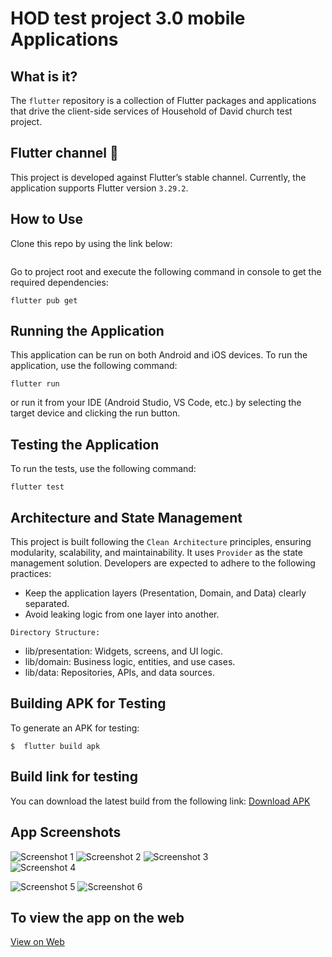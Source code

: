 # HOD test project 3.0 mobile Applications

## What is it? 

The `flutter` repository is a collection of Flutter packages and applications that drive the
client-side services of Household of David church test project. 

## Flutter channel 🔀
This project is developed against Flutter’s stable channel. Currently, the application supports Flutter version `3.29.2`. 

## How to Use 

Clone this repo by using the link below:

```

```


Go to project root and execute the following command in console to get the required dependencies: 

```
flutter pub get 

```

## Running the Application 

This application can be run on both Android and iOS devices. To run the application, use the following command:

```
flutter run
```
or run it from your IDE (Android Studio, VS Code, etc.) by selecting the target device and clicking the run button.

## Testing the Application

To run the tests, use the following command:
```
flutter test
```



## Architecture and State Management

This project is built following the `Clean Architecture` principles, ensuring modularity, scalability, and maintainability. It uses `Provider` as the state management solution. Developers are expected to adhere to the following practices:

- Keep the application layers (Presentation, Domain, and Data) clearly separated.
- Avoid leaking logic from one layer into another.

`Directory Structure:`

- lib/presentation: Widgets, screens, and UI logic.
- lib/domain: Business logic, entities, and use cases.
- lib/data: Repositories, APIs, and data sources.



## Building APK for Testing
To generate an APK for testing:

```
$  flutter build apk
```

## Build link for testing
You can download the latest build from the following link:
[Download APK](https://example.com/latest.apk)  

## App Screenshots
![Screenshot 1](https://drive.google.com/file/d/1p0FauW7kPYFiXp6496_XxgU0juImT9bI/view?usp=sharing)
![Screenshot 2](https://drive.google.com/file/d/1HvS2B1I3X6CdvjtOQ6Xo2D5KMn9bja1_/view?usp=sharing)
![Screenshot 3](https://drive.google.com/file/d/1VbnZgfyeKtP_bacPnsW605xFLyCSt90c/view?usp=sharing)  
![Screenshot 4](https://drive.google.com/file/d/1xBYU_9Yx-rFL3TFASgd8uugq14WZO4H2/view?usp=sharing)

![Screenshot 5](https://drive.google.com/file/d/1GY1k67p6FwdM_vOaXVkc0PCRJtYify6Z/view?usp=sharing)
![Screenshot 6](https://drive.google.com/file/d/1Ez2EHETh1yNm3RmDCamW23de8iLiBIM5/view?usp=sharing)  

## To view the app on the web
[View on Web](https://example.com/web)
    


    
